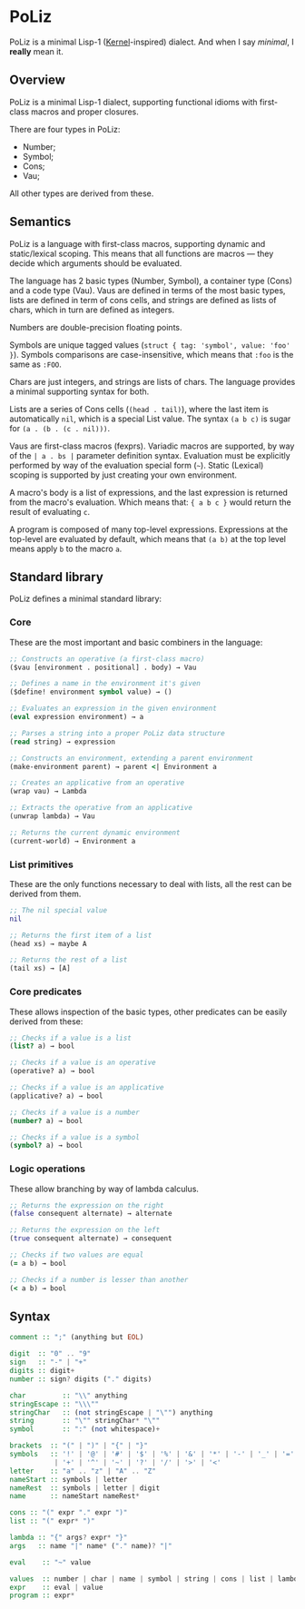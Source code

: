 # PoLiz

PoLiz is a minimal Lisp-1 ([Kernel][]-inspired) dialect. And when I say
*minimal*, I **really** mean it.

[Kernel]: http://web.cs.wpi.edu/~jshutt/kernel.html


## Overview

PoLiz is a minimal Lisp-1 dialect, supporting functional idioms with
first-class macros and proper closures.

There are four types in PoLiz:

- Number;
- Symbol;
- Cons;
- Vau;

All other types are derived from these.


## Semantics

PoLiz is a language with first-class macros, supporting dynamic and
static/lexical scoping. This means that all functions are macros — they decide
which arguments should be evaluated.

The language has 2 basic types (Number, Symbol), a container type (Cons) and a
code type (Vau). Vaus are defined in terms of the most basic types, lists are
defined in term of cons cells, and strings are defined as lists of chars, which
in turn are defined as integers.

Numbers are double-precision floating points.

Symbols are unique tagged values (`struct { tag: 'symbol', value: 'foo' }`).
Symbols comparisons are case-insensitive, which means that `:foo` is the same
as `:FOO`.

Chars are just integers, and strings are lists of chars. The language provides
a minimal supporting syntax for both.

Lists are a series of Cons cells (`(head . tail)`), where the last item is
automatically `nil`, which is a special List value. The syntax `(a b c)` is
sugar for `(a . (b . (c . nil)))`.

Vaus are first-class macros (fexprs). Variadic macros are supported, by way of
the `| a . bs |` parameter definition syntax. Evaluation must be explicitly
performed by way of the evaluation special form (`~`). Static (Lexical) scoping
is supported by just creating your own environment.

A macro's body is a list of expressions, and the last expression is returned
from the macro's evaluation. Which means that: `{ a b c }` would return the
result of evaluating `c`.

A program is composed of many top-level expressions. Expressions at the
top-level are evaluated by default, which means that `(a b)` at the top level
means apply `b` to the macro `a`.


## Standard library

PoLiz defines a minimal standard library:

### Core

These are the most important and basic combiners in the language:

```clj
;; Constructs an operative (a first-class macro)
($vau [environment . positional] . body) → Vau

;; Defines a name in the environment it's given
($define! environment symbol value) → ()

;; Evaluates an expression in the given environment
(eval expression environment) → a

;; Parses a string into a proper PoLiz data structure
(read string) → expression

;; Constructs an environment, extending a parent environment
(make-environment parent) → parent <| Environment a

;; Creates an applicative from an operative
(wrap vau) → Lambda

;; Extracts the operative from an applicative
(unwrap lambda) → Vau

;; Returns the current dynamic environment
(current-world) → Environment a
```

### List primitives

These are the only functions necessary to deal with lists, all the rest can be
derived from them.

```clj
;; The nil special value
nil

;; Returns the first item of a list
(head xs) → maybe A

;; Returns the rest of a list
(tail xs) → [A]
```

### Core predicates

These allows inspection of the basic types, other predicates can be easily
derived from these:

```clj
;; Checks if a value is a list
(list? a) → bool

;; Checks if a value is an operative
(operative? a) → bool

;; Checks if a value is an applicative
(applicative? a) → bool

;; Checks if a value is a number
(number? a) → bool

;; Checks if a value is a symbol
(symbol? a) → bool
```

### Logic operations

These allow branching by way of lambda calculus.

```clj
;; Returns the expression on the right
(false consequent alternate) → alternate

;; Returns the expression on the left
(true consequent alternate) → consequent

;; Checks if two values are equal
(= a b) → bool

;; Checks if a number is lesser than another
(< a b) → bool
```


## Syntax

```hs
comment :: ";" (anything but EOL)

digit  :: "0" .. "9"
sign   :: "-" | "+"
digits :: digit+
number :: sign? digits ("." digits)

char         :: "\\" anything
stringEscape :: "\\\""
stringChar   :: (not stringEscape | "\"") anything
string       :: "\"" stringChar* "\""
symbol       :: ":" (not whitespace)+

brackets  :: "(" | ")" | "{" | "}"
symbols   :: '!' | '@' | '#' | '$' | '%' | '&' | '*' | '-' | '_' | '='
           | '+' | '^' | '~' | '?' | '/' | '>' | '<'
letter    :: "a" .. "z" | "A" .. "Z"           
nameStart :: symbols | letter
nameRest  :: symbols | letter | digit
name      :: nameStart nameRest*

cons :: "(" expr "." expr ")"
list :: "(" expr* ")"

lambda :: "{" args? expr* "}"
args   :: name "|" name* ("." name)? "|"

eval    :: "~" value

values  :: number | char | name | symbol | string | cons | list | lambda
expr    :: eval | value
program :: expr*
```

